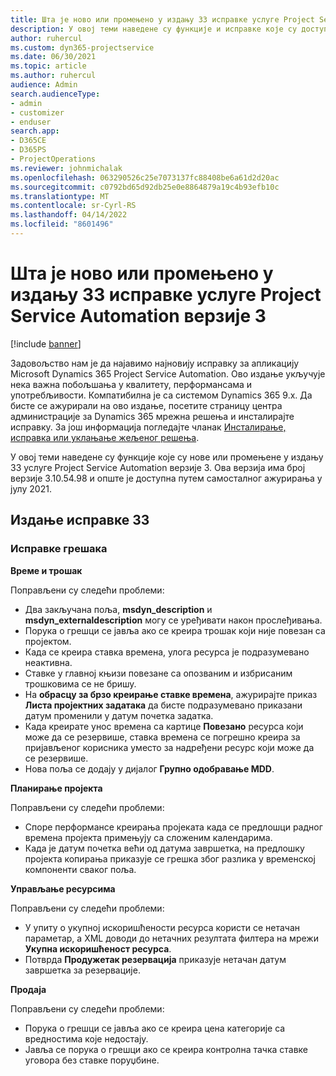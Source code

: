 ```yaml
---
title: Шта је ново или промењено у издању 33 исправке услуге Project Service Automation верзије 3
description: У овој теми наведене су функције и исправке које су доступне у издању 33 исправке услуге Project Service Automation верзије 3.
author: ruhercul
ms.custom: dyn365-projectservice
ms.date: 06/30/2021
ms.topic: article
ms.author: ruhercul
audience: Admin
search.audienceType:
- admin
- customizer
- enduser
search.app:
- D365CE
- D365PS
- ProjectOperations
ms.reviewer: johnmichalak
ms.openlocfilehash: 063290526c25e7073137fc88408be6a61d2d20ac
ms.sourcegitcommit: c0792bd65d92db25e0e8864879a19c4b93efb10c
ms.translationtype: MT
ms.contentlocale: sr-Cyrl-RS
ms.lasthandoff: 04/14/2022
ms.locfileid: "8601496"
---
```

# <a name="whats-new-or-changed-in-project-service-automation-update-release-33-v3"></a>Шта је ново или промењено у издању 33 исправке услуге Project Service Automation верзије 3

[!include [banner](../includes/psa-now-project-operations.md)]

Задовољство нам је да најавимо најновију исправку за апликацију Microsoft Dynamics 365 Project Service Automation. Ово издање укључује нека важна побољшања у квалитету, перформансама и употребљивости. Компатибилна је са системом Dynamics 365 9.x. Да бисте се ажурирали на ово издање, посетите страницу центра администрације за Dynamics 365 мрежна решења и инсталирајте исправку. За још информација погледајте чланак [Инсталирање, исправка или уклањање жељеног решења](/power-platform/admin/install-remove-preferred-solution).

У овој теми наведене су функције које су нове или промењене у издању 33 услуге Project Service Automation верзије 3. Ова верзија има број верзије 3.10.54.98 и опште је доступна путем самосталног ажурирања у јулу 2021.

## <a name="update-release-33"></a>Издање исправке 33

### <a name="bug-fixes"></a>Исправке грешака

**Време и трошак**

Поправљени су следећи проблеми:

- Два закључана поља, **msdyn_description** и **msdyn_externaldescription** могу се уређивати након прослеђивања.
- Порука о грешци се јавља ако се креира трошак који није повезан са пројектом.
- Када се креира ставка времена, улога ресурса је подразумевано неактивна.
- Ставке у главној књизи повезане са опозваним и избрисаним трошковима се не бришу.
- На **обрасцу за брзо креирање ставке времена**, ажурирајте приказ **Листа пројектних задатака** да бисте подразумевано приказани датум променили у датум почетка задатка.
- Када креирате унос времена са картице **Повезано** ресурса који може да се резервише, ставка времена се погрешно креира за пријављеног корисника уместо за надређени ресурс који може да се резервише.
- Нова поља се додају у дијалог **Групно одобравање MDD**.

**Планирање пројекта**

Поправљени су следећи проблеми:
- Споре перформансе креирања пројеката када се предлошци радног времена пројекта примењују са сложеним календарима.
- Када је датум почетка већи од датума завршетка, на предлошку пројекта копирања приказује се грешка због разлика у временској компоненти сваког поља.

**Управљање ресурсима**

Поправљени су следећи проблеми:
- У упиту о укупној искоришћености ресурса користи се нетачан параметар, а XML доводи до нетачних резултата филтера на мрежи **Укупна искоришћеност ресурса**.
- Потврда **Продужетак резервација** приказује нетачан датум завршетка за резервације.

**Продаја**

Поправљени су следећи проблеми:
- Порука о грешци се јавља ако се креира цена категорије са вредностима које недостају.
- Јавља се порука о грешци ако се креира контролна тачка ставке уговора без ставке поруџбине.
